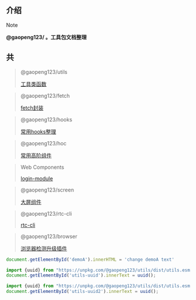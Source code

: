 ## 介绍

> [!NOTE]
> **@gaopeng123/ 。工具包文档整理**

## 共

> @gaopeng123/utils
>
>[工具类函数](README)

> @gaopeng123/fetch
>
>[fetch封装](md/fetch)

> @gaopeng123/hooks
>
>[常用hooks整理](md/hooks)

> @gaopeng123/hoc
>
>[常用高阶组件](md/hoc)

> Web Components
>
> [login-module](md/login-module)

> @gaopeng123/screen
>
> [大屏组件](md/screen)

> @gaopeng123/rtc-cli
>
> [rtc-cli](md/rtc-cli)

> @gaopeng123/browser
>
>[浏览器检测升级插件](md/browser)

<!--
{
    html: '<div id="demoA">demoA</div>'
}
-->

````js
document.getElementById('demoA').innerHTML = 'change demoA text'
````

<!--
{
    html: '<div id="utils-uuid">uuid()</div>'
}
-->

````js
import {uuid} from "https://unpkg.com/@gaopeng123/utils/dist/utils.esm.js";
document.getElementById('utils-uuid').innerText = uuid();
````
<!--
{
    html: '<div id="utils-uuid2">uuid()</div>'
}
-->
````typescript
import {uuid} from "https://unpkg.com/@gaopeng123/utils/dist/utils.esm.js";
document.getElementById('utils-uuid2').innerText = uuid();
````